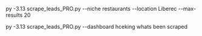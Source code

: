 py -3.13 scrape_leads_PRO.py --niche restaurants --location Liberec --max-results 20

py -3.13 scrape_leads_PRO.py --dashboard hceking whats been scraped 
